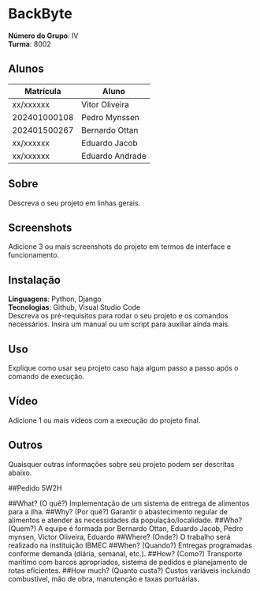 # BackByte

**Número do Grupo**: IV<br>
**Turma**: 8002<br>

## Alunos
|Matrícula | Aluno |
| -- | -- |
| xx/xxxxxx  |  Vitor Oliveira |
| 202401000108  |  Pedro Mynssen |
| 202401500267  |  Bernardo Ottan |
| xx/xxxxxx  |  Eduardo Jacob |
| xx/xxxxxx  |  Eduardo Andrade |

## Sobre 
Descreva o seu projeto em linhas gerais. 

## Screenshots
Adicione 3 ou mais screenshots do projeto em termos de interface e funcionamento.

## Instalação 
**Linguagens**: Python, Django<br>
**Tecnologias**: Github, Visual Studio Code<br>
Descreva os pré-requisitos para rodar o seu projeto e os comandos necessários.
Insira um manual ou um script para auxiliar ainda mais.

## Uso 
Explique como usar seu projeto caso haja algum passo a passo após o comando de execução.

## Vídeo
Adicione 1 ou mais vídeos com a execução do projeto final.

## Outros 
Quaisquer outras informações sobre seu projeto podem ser descritas abaixo.


##Pedido 5W2H

##What? (O quê?)
Implementação de um sistema de entrega de alimentos para a ilha.
##Why? (Por quê?)
Garantir o abastecimento regular de alimentos e atender às necessidades da população/localidade.
##Who? (Quem?) 
A equipe é formada por Bernardo Ottan, Eduardo Jacob, Pedro mynsen, Victor Oliveira, Eduardo
##Where? (Onde?)
O trabalho será realizado na instituição IBMEC
##When? (Quando?)
Entregas programadas conforme demanda (diária, semanal, etc.).
##How? (Como?)
Transporte marítimo com barcos apropriados, sistema de pedidos e planejamento de rotas eficientes.
##How much? (Quanto custa?)
Custos variáveis incluindo combustível, mão de obra, manutenção e taxas portuárias.



